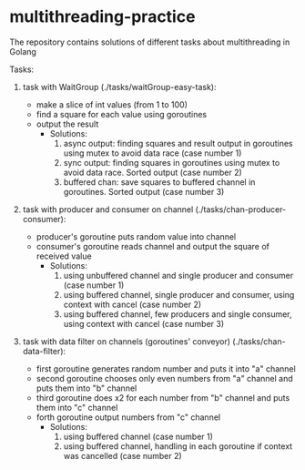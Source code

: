 # multithreading-practice
The repository contains solutions of different tasks about multithreading in Golang

Tasks:
1. task with WaitGroup (./tasks/waitGroup-easy-task):
   - make a slice of int values (from 1 to 100)
   - find a square for each value using goroutines
   - output the result
     - Solutions:
       1. async output: finding squares and result output in goroutines using mutex to avoid data race (case number 1)
       2. sync output: finding squares in goroutines using mutex to avoid data race. Sorted output (case number 2)
       3. buffered chan: save squares to buffered channel in goroutines. Sorted output (case number 3)

2. task with producer and consumer on channel (./tasks/chan-producer-consumer):
   - producer's goroutine puts random value into channel
   - consumer's goroutine reads channel and output the square of received value
     - Solutions:
       1. using unbuffered channel and single producer and consumer (case number 1)
       2. using buffered channel, single producer and consumer, using context with cancel (case number 2)
       3. using buffered channel, few producers and single consumer, using context with cancel (case number 3)

3. task with data filter on channels (goroutines' conveyor) (./tasks/chan-data-filter):
   - first goroutine generates random number and puts it into "a" channel
   - second goroutine chooses only even numbers from "a" channel and puts them into "b" channel
   - third goroutine does x2 for each number from "b" channel and puts them into "c" channel
   - forth goroutine output numbers from "c" channel
     - Solutions:
       1. using buffered channel (case number 1)
       2. using buffered channel, handling in each goroutine if context was cancelled (case number 2)